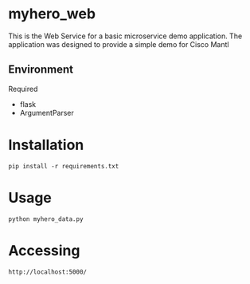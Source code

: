 # myhero_web

This is the Web Service for a basic microservice demo application.
The application was designed to provide a simple demo for Cisco Mantl

## Environment

Required

* flask
* ArgumentParser

# Installation

    pip install -r requirements.txt

# Usage

    python myhero_data.py

# Accessing

    http://localhost:5000/